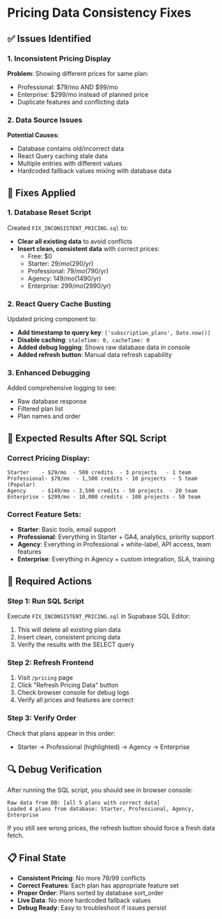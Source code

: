 # Pricing Data Consistency Fixes

## ✅ Issues Identified

### 1. Inconsistent Pricing Display
**Problem**: Showing different prices for same plan:
- Professional: $79/mo AND $99/mo
- Enterprise: $299/mo instead of planned price
- Duplicate features and conflicting data

### 2. Data Source Issues
**Potential Causes**:
- Database contains old/incorrect data
- React Query caching stale data
- Multiple entries with different values
- Hardcoded fallback values mixing with database data

## 🔧 Fixes Applied

### 1. Database Reset Script
Created `FIX_INCONSISTENT_PRICING.sql` to:
- **Clear all existing data** to avoid conflicts
- **Insert clean, consistent data** with correct prices:
  - Free: $0
  - Starter: $29/mo ($290/yr)
  - Professional: $79/mo ($790/yr) 
  - Agency: $149/mo ($1490/yr)
  - Enterprise: $299/mo ($2990/yr)

### 2. React Query Cache Busting
Updated pricing component to:
- **Add timestamp to query key**: `['subscription_plans', Date.now()]`
- **Disable caching**: `staleTime: 0, cacheTime: 0`
- **Added debug logging**: Shows raw database data in console
- **Added refresh button**: Manual data refresh capability

### 3. Enhanced Debugging
Added comprehensive logging to see:
- Raw database response
- Filtered plan list
- Plan names and order

## 🎯 Expected Results After SQL Script

### Correct Pricing Display:
```
Starter    - $29/mo  - 500 credits  - 3 projects   - 1 team
Professional- $79/mo  - 1,500 credits - 10 projects  - 5 team (Popular)
Agency     - $149/mo - 3,500 credits - 50 projects  - 20 team
Enterprise - $299/mo - 10,000 credits - 100 projects - 50 team
```

### Correct Feature Sets:
- **Starter**: Basic tools, email support
- **Professional**: Everything in Starter + GA4, analytics, priority support
- **Agency**: Everything in Professional + white-label, API access, team features
- **Enterprise**: Everything in Agency + custom integration, SLA, training

## 🚀 Required Actions

### Step 1: Run SQL Script
Execute `FIX_INCONSISTENT_PRICING.sql` in Supabase SQL Editor:
1. This will delete all existing plan data
2. Insert clean, consistent pricing data
3. Verify the results with the SELECT query

### Step 2: Refresh Frontend
1. Visit `/pricing` page
2. Click "Refresh Pricing Data" button
3. Check browser console for debug logs
4. Verify all prices and features are correct

### Step 3: Verify Order
Check that plans appear in this order:
- Starter → Professional (highlighted) → Agency → Enterprise

## 🔍 Debug Verification

After running the SQL script, you should see in browser console:
```
Raw data from DB: [all 5 plans with correct data]
Loaded 4 plans from database: Starter, Professional, Agency, Enterprise
```

If you still see wrong prices, the refresh button should force a fresh data fetch.

## 📋 Final State

- **Consistent Pricing**: No more $79/$99 conflicts
- **Correct Features**: Each plan has appropriate feature set
- **Proper Order**: Plans sorted by database sort_order
- **Live Data**: No more hardcoded fallback values
- **Debug Ready**: Easy to troubleshoot if issues persist
